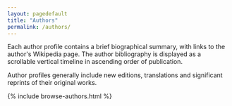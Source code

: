 ```yaml
---
layout: pagedefault
title: "Authors"
permalink: /authors/
---
```


<!-- <div class="wordcloud">
	<img src="{{ site.baseurl }}/assets/img/bannerauthors.png"></div>
<div>-->

Each author profile contains a brief biographical summary, with links to the author's Wikipedia page. The author bibliography is displayed as a scrollable vertical timeline in ascending order of publication.

Author profiles generally include new editions, translations and significant reprints of their original works.


<div class="authors">
{% include browse-authors.html %}
</div>
